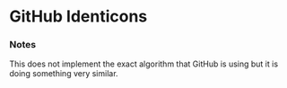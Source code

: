 GitHub Identicons
=================

### Notes

This does not implement the exact algorithm that GitHub is using but it is doing something very 
similar.

